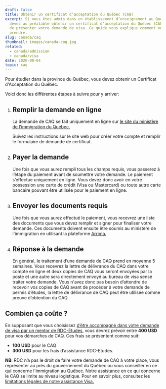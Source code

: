 ```yaml
---
draft: false
title: Obtenir un certificat d’acceptation du Québec (CAQ)
excerpt: Si vous êtes admis dans un établissement d’enseignement au Québec, vous
  devez au préalable obtenir un certificat d’acceptation du Québec (CAQ) avant
  de présenter votre demande de visa. Ce guide vous explique comment vous y
  prendre.
slug: canada/caq
thumbnail: images/canada-caq.jpg
related:
  - canada/admission
  - canada/visa
date: 2020-09-04
topic: caq
---
```

Pour étudier dans la province du Québec, vous devez obtenir un Certificat d'Acceptation du Québec.

Voici donc les différentes étapes à suivre pour y arriver:

1. ## Remplir la demande en ligne

   La demande de CAQ se fait uniquement en ligne sur <a href="https://www.immigration-quebec.gouv.qc.ca/fr/services/caq-electronique/nouvelle-demande.html" target="_blank" rel="nofollow noopener">le site du ministère de l’immigration du Québec.</a>

   Suivez les instructions sur le site web pour créer votre compte et remplir le formulaire de demande de certificat.
2. ## Payer la demande

   Une fois que vous aurez rempli tous les champs requis, vous passerez à l’étape du paiement avant de soumettre votre demande. Le paiement s’effectue uniquement en ligne. Vous devez donc avoir en votre possession une carte de crédit (Visa ou Mastercard) ou toute autre carte bancaire pouvant être utilisée pour le paiement en ligne.
3. ## Envoyer les documents requis

   Une fois que vous aurez effectué le paiement, vous recevrez une liste des documents que vous devez remplir et signer pour finaliser votre demande.
   Ces documents doivent ensuite être soumis au ministère de l'immigration en utilisant la plateforme <a href="http://www.immigration-quebec.gouv.qc.ca/fr/informations/arrima/depot-documents.html" target="_blank" rel="nofollow noopener">Arrima.</a>
4. ## Réponse à la demande

   En général, le traitement d’une demande de CAQ prend en moyenne 5 semaines. Vous recevrez la lettre de délivrance du CAQ dans votre compte en ligne et deux copies de CAQ vous seront envoyées par la poste et une autre sera directement envoyé au bureau de visa sensé traiter votre demande.
   Vous n'avez donc pas besoin d’attendre de recevoir vos copies de CAQ avant de procéder à votre demande de permis d’études, la lettre de délivrance de CAQ peut être utilisée comme preuve d’obtention du CAQ.

## Combien ça coûte ?

En supposant que vous choisissez [d’être accompagné dans votre demande de visa par un mentor de RDC-Etudes](/accompagnement), vous devrez prévoir entre **400 USD** pour vos démarches de CAQ.
Ces frais se présentent comme suit:

* **100 USD** pour le CAQ
* **300 USD** pour les frais d’assistance RDC-Etudes.

**NB**: RDC n’a pas le droit de faire votre demande de CAQ à votre place, vous représenter au près du gouvernement du Québec ou vous conseiller en ce qui concerne l'immigration au Québec. Notre assistance en ce qui concerne le CAQ se limite au niveau logistique. Pour en savoir plus, consultez les [limitations légales de notre assistance Visa.](/assistance-visa)